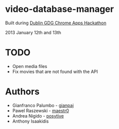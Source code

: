 video-database-manager
======================

Built during [Dublin GDG Chrome Apps Hackathon](https://plus.google.com/u/0/events/cau9nmmq6alks0kr1cgr9873s1s)


2013 January 12th and 13th

TODO
===
* Open media files
* Fix movies that are not found with the API


Authors
===

* Gianfranco Palumbo -  [gianpaj](http://github.com/gianpaj)
* Pawel Raszewski - [maestr0](https://github.com/maestr0)
* Andrea Nigido - [posytive](https://github.com/posytive)
* Anthony Isaakidis [](https://github.com/)
